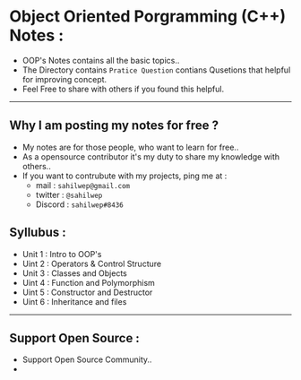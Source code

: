 # Object Oriented Porgramming (C++) Notes :
* OOP's Notes contains all the basic topics..
* The Directory contains `Pratice Question` contians Qusetions that helpful for improving concept.
* Feel Free to share with others if you found this helpful. 

---


## Why I am posting my notes for free ?
* My notes are for those people, who want to learn for free..
* As a opensource contributor it's my duty to share my knowledge with others..
* If you want to contrubute with my projects, ping me at : 
    * mail : ``sahilwep@gmail.com``
    * twitter : ``@sahilwep``
    * Discord : ``sahilwep#8436``

## Syllubus : 
* Unit 1 : Intro to OOP's
* Uint 2 : Operators & Control Structure
* Unit 3 : Classes and Objects 
* Uint 4 : Function and Polymorphism
* Uint 5 : Constructor and Destructor
* Uint 6 : Inheritance and files 

---

## Support Open Source :
* Support Open Source Community..
* 

